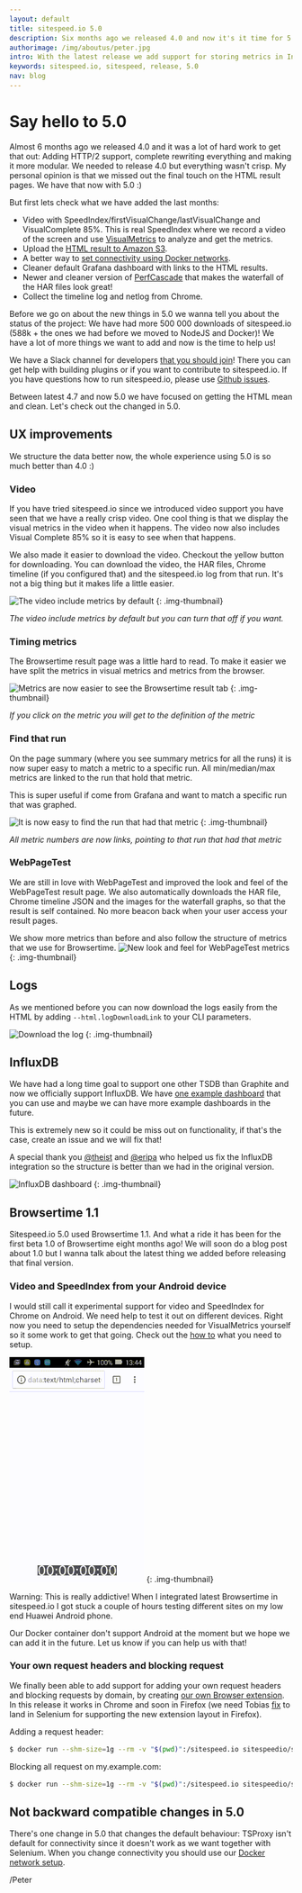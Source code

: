 ```yaml
---
layout: default
title: sitespeed.io 5.0
description: Six months ago we released 4.0 and now it's it time for 5.0!!
authorimage: /img/aboutus/peter.jpg
intro: With the latest release we add support for storing metrics in InfluxDB, add your own request headers, block requests by domain and a massive HTML update.
keywords: sitespeed.io, sitespeed, release, 5.0
nav: blog
---
```


# Say hello to 5.0
Almost 6 months ago we released 4.0 and it was a lot of hard work to get that out: Adding HTTP/2 support, complete rewriting everything and making it more modular. We needed to release 4.0 but everything wasn't crisp. My personal opinion is that we missed out the final touch on the HTML result pages. We have that now with 5.0 :)

But first lets check what we have added the last months:

 * Video with SpeedIndex/firstVisualChange/lastVisualChange and VisualComplete 85%. This is real SpeedIndex where we record a video of the screen and use [VisualMetrics](https://github.com/WPO-Foundation/visualmetrics/) to analyze and get the metrics.
 * Upload the [HTML result to Amazon S3](https://results.sitespeed.io/en.wikipedia.org/2017-04-10-06-00-04/pages/en.wikipedia.org/wiki/Barack_Obama/).
 * A better way to [set connectivity using Docker networks]({{site.baseurl}}/documentation/sitespeed.io/browsers/#change-connectivity).
 * Cleaner default Grafana dashboard with links to the HTML results.
 * Newer and cleaner version of [PerfCascade](https://github.com/micmro/PerfCascade) that makes the waterfall of the HAR files look great!
 * Collect the timeline log and netlog from Chrome.

Before we go on about the new things in 5.0 we wanna tell you about the status of the project:
We have had more 500 000 downloads of sitespeed.io (588k + the ones we had before we moved to NodeJS and Docker)! We have a lot of more things we want to add and now is the time to help us!

We have a Slack channel for developers [that you should join](https://sitespeedio.slack.com/shared_invite/MTY5ODMzNjAwNTEyLTE0OTI0OTgzOTUtYWJjNDhiNzI2ZA)! There you can get help with building plugins or if you want to contribute to sitespeed.io. If you have questions how to run sitespeed.io, please use [Github issues](https://github.com/sitespeedio/sitespeed.io/issues/new).

Between latest 4.7 and now 5.0 we have focused on getting the HTML mean and clean. Let's check out the changed in 5.0.

## UX improvements
We structure the data better now, the whole experience using 5.0 is so much better than 4.0 :)

### Video

If you have tried sitespeed.io since we introduced video support you have seen that we have a really crisp video. One cool thing is that we display the visual metrics in the video when it happens. The video now also includes Visual Complete 85% so it is easy to see when that happens.

We also made it easier to download the video. Checkout the yellow button for downloading. You can download the video, the HAR files, Chrome timeline (if you configured that) and the sitespeed.io log from that run. It's not a big thing but it makes life a little easier.

![The video include metrics by default]({{site.baseurl}}/img/video5.0.png)
{: .img-thumbnail}
<p class="image-info">
 <em class="small center">The video include metrics by default but you can turn that off if you want.</em>
</p>

### Timing metrics

The Browsertime result page was a little hard to read. To make it easier we have split the metrics in visual metrics and metrics from the browser.

![Metrics are now easier to see the Browsertime result tab]({{site.baseurl}}/img/visualmetrics-browsertime.png)
{: .img-thumbnail}
<p class="image-info">
 <em class="small center">If you click on the metric you will get to the definition of the metric</em>
</p>


### Find that run
On the page summary (where you see summary metrics for all the runs) it is now super easy to match a metric to a specific run. All min/median/max metrics are linked to the run that hold that metric.

This is super useful if come from Grafana and want to match a specific run that was graphed.

 ![It is now easy to find the run that had that metric]({{site.baseurl}}/img/findthatrun.png)
 {: .img-thumbnail}
 <p class="image-info">
  <em class="small center">All metric numbers are now links, pointing to that run that had that metric</em>
</p>

### WebPageTest
We are still in love with WebPageTest and improved the look and feel of the WebPageTest result page. We also automatically downloads the HAR file, Chrome timeline JSON and the images for the waterfall graphs, so that the result is self contained. No more beacon back when your user access your result pages.

We show more metrics than before and also follow the structure of metrics that we use for Browsertime.
![New look and feel for WebPageTest metrics]({{site.baseurl}}/img/wpt-5.0.png)
{: .img-thumbnail}

## Logs
As we mentioned before you can now download the logs easily from the HTML by adding <code>--html.logDownloadLink</code> to your CLI parameters.

![Download the log]({{site.baseurl}}/img/download-log.png)
{: .img-thumbnail}

## InfluxDB

We have had a long time goal to support one other TSDB than Graphite and now we officially support InfluxDB. We have [one example dashboard](https://dashboard.sitespeed.io/dashboard/db/wip-influxdb?orgId=1) that you can use and maybe we can have more example dashboards in the future.

This is extremely new so it could be miss out on functionality, if that's the case, create an issue and we will fix that!

A special thank you [@theist](https://github.com/theist) and [@eripa](https://github.com/eripa) who helped us fix the InfluxDB integration so the structure is better than we had in the original version.

![InfluxDB dashboard]({{site.baseurl}}/img/influxdb-dashboard.png)
{: .img-thumbnail}

## Browsertime 1.1
Sitespeed.io 5.0 used Browsertime 1.1. And what a ride it has been for the first beta 1.0 of Browsertime eight months ago! We will soon do a blog post about 1.0 but I wanna talk about the latest thing we added before releasing that final version.

### Video and SpeedIndex from your Android device
I would still call it experimental support for video and SpeedIndex for Chrome on Android. We need help to test it out on different devices. Right now you need to setup the dependencies needed for VisualMetrics yourself so it some work to get that going. Check out the [how to](https://github.com/sitespeedio/browsertime#test-on-your-mobile-device) what you need to setup.

![Video and SpeedIndex on Android](https://raw.githubusercontent.com/sitespeedio/sitespeed.io/master/docs/img/barack.gif)
{: .img-thumbnail}

Warning: This is really addictive! When I integrated latest Browsertime in sitespeed.io I got stuck a couple of hours testing different sites on my low end Huawei Android phone.

Our Docker container don't support Android at the moment but we hope we can add it in the future. Let us know if you can help us with that!

### Your own request headers and blocking request
We finally been able to add support for adding your own request headers and blocking requests by domain, by creating [our own Browser extension](https://github.com/sitespeedio/browsertime-extension). In this release it works in Chrome and soon in Firefox (we need  Tobias [fix](https://github.com/SeleniumHQ/selenium/pull/3846) to land in Selenium for supporting the new extension layout in Firefox).

Adding a request header:

~~~bash
$ docker run --shm-size=1g --rm -v "$(pwd)":/sitespeed.io sitespeedio/sitespeed.io https://www.sitespeed.io/ -r Name:Value
~~~

Blocking all request on my.example.com:

~~~bash
$ docker run --shm-size=1g --rm -v "$(pwd)":/sitespeed.io sitespeedio/sitespeed.io https://www.sitespeed.io/ --block my.example.com
~~~

## Not backward compatible changes in 5.0
There's one change in 5.0 that changes the default behaviour: TSProxy isn't default for connectivity since it doesn't work as we want together with Selenium. When you change connectivity you should use our [Docker network setup](https://www.sitespeed.io/documentation/sitespeed.io/browsers/#change-connectivity).


/Peter
